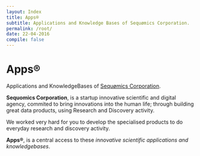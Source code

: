 ```yaml
---
layout: Index
title: Apps®
subtitle: Applications and Knowledge Bases of Sequømics Corporation.
permalink: /root/
date: 22-04-2016
compile: false
---
```

# Apps®
Applications and KnowledgeBases of [Sequømics Corporation](http://sequomics.com/).

<b>Sequomics Corporation</b>, is a startup innovative scientific and digital agency, commited to bring innovations into the human life; through building great data products, using Research and Discovery activity.

We worked very hard for you to develop the specialised products to do everyday research and discovery activity.

<b>Apps®</b>, is a central access to these <i>innovative scientific applications and knowledgebases</i>.
